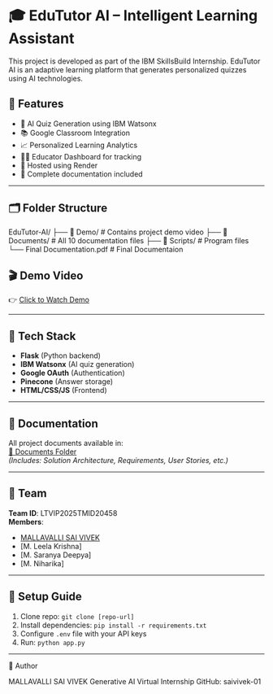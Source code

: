 # 🎓 EduTutor AI – Intelligent Learning Assistant

This project is developed as part of the IBM SkillsBuild Internship. EduTutor AI is an adaptive learning platform that generates personalized quizzes using AI technologies.

## 🌟 Features
- 🧠 AI Quiz Generation using IBM Watsonx
- 📚 Google Classroom Integration
- 📈 Personalized Learning Analytics
- 👩‍🏫 Educator Dashboard for tracking
- 🚀 Hosted using Render
- 📂 Complete documentation included

---

## 🗂️ Folder Structure

EduTutor-AI/
├── 📁 Demo/                # Contains project demo video
├── 📁 Documents/           # All 10 documentation files
├── 📁 Scripts/             # Program files          
└── Final Documentation.pdf  # Final Documentaion

## 🎬 Demo Video
👉 [Click to Watch Demo](./Demo/edututor_demo.mp4)

---

## 🧰 Tech Stack
- **Flask** (Python backend)
- **IBM Watsonx** (AI quiz generation)
- **Google OAuth** (Authentication)
- **Pinecone** (Answer storage)
- **HTML/CSS/JS** (Frontend)

---

## 📄 Documentation
All project documents available in:  
[📂 Documents Folder](./Documents/)  
*(Includes: Solution Architecture, Requirements, User Stories, etc.)*

---

## 👥 Team
**Team ID**: LTVIP2025TMID20458  
**Members**: 
- [MALLAVALLI SAI VIVEK](https://github.com/saivivek-01)
- [M. Leela Krishna]
- [M. Saranya Deepya]
- [M. Niharika]

---

## 🔧 Setup Guide
1. Clone repo: `git clone [repo-url]`
2. Install dependencies: `pip install -r requirements.txt`
3. Configure `.env` file with your API keys
4. Run: `python app.py`

---

👤 Author

MALLAVALLI SAI VIVEK
Generative AI Virtual Internship
GitHub: saivivek-01
